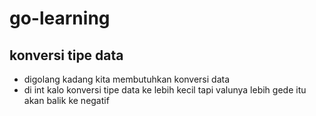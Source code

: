 # go-learning

## konversi tipe data

- digolang kadang kita membutuhkan konversi data
- di int kalo konversi tipe data ke lebih kecil tapi valunya lebih gede itu akan balik ke negatif
